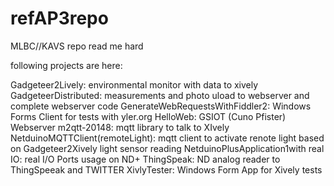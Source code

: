 refAP3repo
==========

MLBC//KAVS repo
read me hard

following projects are here: 

Gadgeteer2Lively: environmental monitor with data to xively
GadgeteerDistributed: measurements and photo uload to webserver and complete webserver code
GenerateWebRequestsWithFiddler2: Windows Forms Client for tests with yler.org
HelloWeb: GSIOT (Cuno Pfister) Webserver 
m2qtt-20148: mqtt library to talk to XIvely
NetduinoMQTTClient(remoteLight): mqtt client to activate renote light based on Gadgeteer2Xively light sensor reading 
NetduinoPlusApplication1with real IO: real I/O Ports usage on ND+
ThingSpeak: ND analog reader to ThingSpeeak and TWITTER
XivlyTester: Windows Form App for Xively tests


